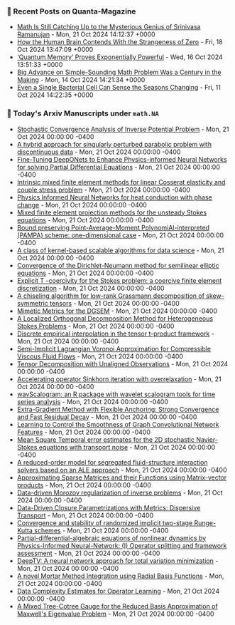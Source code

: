 ### 📝 Recent Posts on Quanta-Magazine
<!-- quanta starts -->
* <a href="https://www.quantamagazine.org/srinivasa-ramanujan-was-a-genius-math-is-still-catching-up-20241021/">Math Is Still Catching Up to the Mysterious Genius of Srinivasa Ramanujan</a> - Mon, 21 Oct 2024 14:12:37 +0000
* <a href="https://www.quantamagazine.org/how-the-human-brain-contends-with-the-strangeness-of-zero-20241018/">How the Human Brain Contends With the Strangeness of Zero</a> - Fri, 18 Oct 2024 13:47:09 +0000
* <a href="https://www.quantamagazine.org/quantum-memory-proves-exponentially-powerful-20241016/">‘Quantum Memory’ Proves Exponentially Powerful</a> - Wed, 16 Oct 2024 13:51:33 +0000
* <a href="https://www.quantamagazine.org/big-advance-on-simple-sounding-math-problem-was-a-century-in-the-making-20241014/">Big Advance on Simple-Sounding Math Problem Was a Century in the Making</a> - Mon, 14 Oct 2024 14:21:34 +0000
* <a href="https://www.quantamagazine.org/even-a-single-bacterial-cell-can-sense-the-seasons-changing-20241011/">Even a Single Bacterial Cell Can Sense the Seasons Changing</a> - Fri, 11 Oct 2024 14:22:35 +0000
<!-- quanta ends -->

### 📝 Today's Arxiv Manuscripts under ``math.NA``
<!-- arxiv-math-na starts -->
* <a href="https://arxiv.org/abs/2410.14106">Stochastic Convergence Analysis of Inverse Potential Problem</a> - Mon, 21 Oct 2024 00:00:00 -0400
* <a href="https://arxiv.org/abs/2410.14125">A hybrid approach for singularly perturbed parabolic problem with discontinuous data</a> - Mon, 21 Oct 2024 00:00:00 -0400
* <a href="https://arxiv.org/abs/2410.14134">Fine-Tuning DeepONets to Enhance Physics-informed Neural Networks for solving Partial Differential Equations</a> - Mon, 21 Oct 2024 00:00:00 -0400
* <a href="https://arxiv.org/abs/2410.14176">Intrinsic mixed finite element methods for linear Cosserat elasticity and couple stress problem</a> - Mon, 21 Oct 2024 00:00:00 -0400
* <a href="https://arxiv.org/abs/2410.14216">Physics Informed Neural Networks for heat conduction with phase change</a> - Mon, 21 Oct 2024 00:00:00 -0400
* <a href="https://arxiv.org/abs/2410.14266">Mixed finite element projection methods for the unsteady Stokes equations</a> - Mon, 21 Oct 2024 00:00:00 -0400
* <a href="https://arxiv.org/abs/2410.14292">Bound preserving Point-Average-Moment PolynomiAl-interpreted (PAMPA) scheme: one-dimensional case</a> - Mon, 21 Oct 2024 00:00:00 -0400
* <a href="https://arxiv.org/abs/2410.14323">A class of kernel-based scalable algorithms for data science</a> - Mon, 21 Oct 2024 00:00:00 -0400
* <a href="https://arxiv.org/abs/2410.14339">Convergence of the Dirichlet-Neumann method for semilinear elliptic equations</a> - Mon, 21 Oct 2024 00:00:00 -0400
* <a href="https://arxiv.org/abs/2410.14444">Explicit T -coercivity for the Stokes problem: a coercive finite element discretization</a> - Mon, 21 Oct 2024 00:00:00 -0400
* <a href="https://arxiv.org/abs/2410.14486">A chiseling algorithm for low-rank Grassmann decomposition of skew-symmetric tensors</a> - Mon, 21 Oct 2024 00:00:00 -0400
* <a href="https://arxiv.org/abs/2410.14502">Mimetic Metrics for the DGSEM</a> - Mon, 21 Oct 2024 00:00:00 -0400
* <a href="https://arxiv.org/abs/2410.14514">A Localized Orthogonal Decomposition Method for Heterogeneous Stokes Problems</a> - Mon, 21 Oct 2024 00:00:00 -0400
* <a href="https://arxiv.org/abs/2410.14519">Discrete empirical interpolation in the tensor t-product framework</a> - Mon, 21 Oct 2024 00:00:00 -0400
* <a href="https://arxiv.org/abs/2410.14564">Semi-Implicit Lagrangian Voronoi Approximation for Compressible Viscous Fluid Flows</a> - Mon, 21 Oct 2024 00:00:00 -0400
* <a href="https://arxiv.org/abs/2410.14046">Tensor Decomposition with Unaligned Observations</a> - Mon, 21 Oct 2024 00:00:00 -0400
* <a href="https://arxiv.org/abs/2410.14104">Accelerating operator Sinkhorn iteration with overrelaxation</a> - Mon, 21 Oct 2024 00:00:00 -0400
* <a href="https://arxiv.org/abs/2410.14274">wavScalogram: an R package with wavelet scalogram tools for time series analysis</a> - Mon, 21 Oct 2024 00:00:00 -0400
* <a href="https://arxiv.org/abs/2410.14369">Extra-Gradient Method with Flexible Anchoring: Strong Convergence and Fast Residual Decay</a> - Mon, 21 Oct 2024 00:00:00 -0400
* <a href="https://arxiv.org/abs/2410.14604">Learning to Control the Smoothness of Graph Convolutional Network Features</a> - Mon, 21 Oct 2024 00:00:00 -0400
* <a href="https://arxiv.org/abs/2305.10999">Mean Square Temporal error estimates for the 2D stochastic Navier-Stokes equations with transport noise</a> - Mon, 21 Oct 2024 00:00:00 -0400
* <a href="https://arxiv.org/abs/2305.13613">A reduced-order model for segregated fluid-structure interaction solvers based on an ALE approach</a> - Mon, 21 Oct 2024 00:00:00 -0400
* <a href="https://arxiv.org/abs/2310.05625">Approximating Sparse Matrices and their Functions using Matrix-vector products</a> - Mon, 21 Oct 2024 00:00:00 -0400
* <a href="https://arxiv.org/abs/2310.14290">Data-driven Morozov regularization of inverse problems</a> - Mon, 21 Oct 2024 00:00:00 -0400
* <a href="https://arxiv.org/abs/2311.13975">Data-Driven Closure Parametrizations with Metrics: Dispersive Transport</a> - Mon, 21 Oct 2024 00:00:00 -0400
* <a href="https://arxiv.org/abs/2404.19059">Convergence and stability of randomized implicit two-stage Runge-Kutta schemes</a> - Mon, 21 Oct 2024 00:00:00 -0400
* <a href="https://arxiv.org/abs/2408.01914">Partial-differential-algebraic equations of nonlinear dynamics by Physics-Informed Neural-Network: (I) Operator splitting and framework assessment</a> - Mon, 21 Oct 2024 00:00:00 -0400
* <a href="https://arxiv.org/abs/2409.05569">DeepTV: A neural network approach for total variation minimization</a> - Mon, 21 Oct 2024 00:00:00 -0400
* <a href="https://arxiv.org/abs/2409.11735">A novel Mortar Method Integration using Radial Basis Functions</a> - Mon, 21 Oct 2024 00:00:00 -0400
* <a href="https://arxiv.org/abs/2405.15992">Data Complexity Estimates for Operator Learning</a> - Mon, 21 Oct 2024 00:00:00 -0400
* <a href="https://arxiv.org/abs/2406.11276">A Mixed Tree-Cotree Gauge for the Reduced Basis Approximation of Maxwell's Eigenvalue Problem</a> - Mon, 21 Oct 2024 00:00:00 -0400
<!-- arxiv-math-na ends -->
